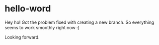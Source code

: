 # hello-word

Hey ho!
Got the problem fixed with creating a new branch.
So everything seems to work smoothly right now :)

Looking forward.

